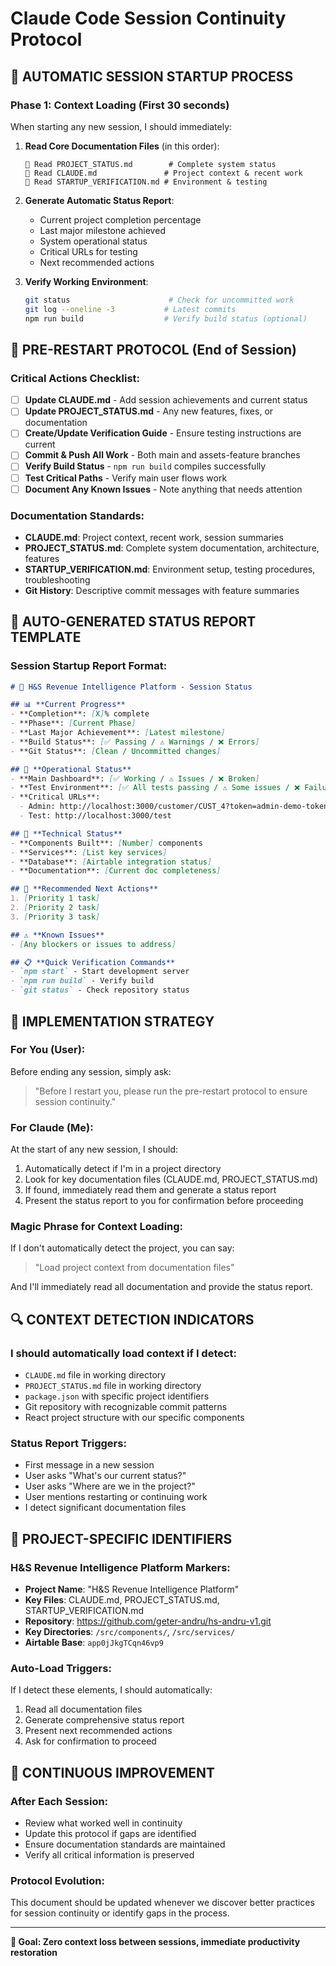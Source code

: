 # Claude Code Session Continuity Protocol

## 🔄 **AUTOMATIC SESSION STARTUP PROCESS**

### **Phase 1: Context Loading (First 30 seconds)**
When starting any new session, I should immediately:

1. **Read Core Documentation Files** (in this order):
   ```
   📖 Read PROJECT_STATUS.md        # Complete system status
   📖 Read CLAUDE.md               # Project context & recent work  
   📖 Read STARTUP_VERIFICATION.md # Environment & testing
   ```

2. **Generate Automatic Status Report**:
   - Current project completion percentage
   - Last major milestone achieved
   - System operational status
   - Critical URLs for testing
   - Next recommended actions

3. **Verify Working Environment**:
   ```bash
   git status                      # Check for uncommitted work
   git log --oneline -3           # Latest commits
   npm run build                  # Verify build status (optional)
   ```

## 🔧 **PRE-RESTART PROTOCOL** (End of Session)

### **Critical Actions Checklist:**
- [ ] **Update CLAUDE.md** - Add session achievements and current status
- [ ] **Update PROJECT_STATUS.md** - Any new features, fixes, or documentation
- [ ] **Create/Update Verification Guide** - Ensure testing instructions are current
- [ ] **Commit & Push All Work** - Both main and assets-feature branches
- [ ] **Verify Build Status** - `npm run build` compiles successfully
- [ ] **Test Critical Paths** - Verify main user flows work
- [ ] **Document Any Known Issues** - Note anything that needs attention

### **Documentation Standards:**
- **CLAUDE.md**: Project context, recent work, session summaries
- **PROJECT_STATUS.md**: Complete system documentation, architecture, features
- **STARTUP_VERIFICATION.md**: Environment setup, testing procedures, troubleshooting
- **Git History**: Descriptive commit messages with feature summaries

## 🤖 **AUTO-GENERATED STATUS REPORT TEMPLATE**

### **Session Startup Report Format:**
```markdown
# 🎯 H&S Revenue Intelligence Platform - Session Status

## 📊 **Current Progress**
- **Completion**: [X]% complete
- **Phase**: [Current Phase]
- **Last Major Achievement**: [Latest milestone]
- **Build Status**: [✅ Passing / ⚠️ Warnings / ❌ Errors]
- **Git Status**: [Clean / Uncommitted changes]

## 🚀 **Operational Status**
- **Main Dashboard**: [✅ Working / ⚠️ Issues / ❌ Broken]
- **Test Environment**: [✅ All tests passing / ⚠️ Some issues / ❌ Failures]
- **Critical URLs**: 
  - Admin: http://localhost:3000/customer/CUST_4?token=admin-demo-token-2025
  - Test: http://localhost:3000/test

## 🔧 **Technical Status**
- **Components Built**: [Number] components
- **Services**: [List key services]
- **Database**: [Airtable integration status]
- **Documentation**: [Current doc completeness]

## 🎯 **Recommended Next Actions**
1. [Priority 1 task]
2. [Priority 2 task]
3. [Priority 3 task]

## ⚠️ **Known Issues**
- [Any blockers or issues to address]

## 📋 **Quick Verification Commands**
- `npm start` - Start development server
- `npm run build` - Verify build
- `git status` - Check repository status
```

## 🎯 **IMPLEMENTATION STRATEGY**

### **For You (User):**
Before ending any session, simply ask:
> "Before I restart you, please run the pre-restart protocol to ensure session continuity."

### **For Claude (Me):**
At the start of any new session, I should:
1. Automatically detect if I'm in a project directory
2. Look for key documentation files (CLAUDE.md, PROJECT_STATUS.md)
3. If found, immediately read them and generate a status report
4. Present the status report to you for confirmation before proceeding

### **Magic Phrase for Context Loading:**
If I don't automatically detect the project, you can say:
> "Load project context from documentation files"

And I'll immediately read all documentation and provide the status report.

## 🔍 **CONTEXT DETECTION INDICATORS**

### **I should automatically load context if I detect:**
- `CLAUDE.md` file in working directory
- `PROJECT_STATUS.md` file in working directory  
- `package.json` with specific project identifiers
- Git repository with recognizable commit patterns
- React project structure with our specific components

### **Status Report Triggers:**
- First message in a new session
- User asks "What's our current status?"
- User asks "Where are we in the project?"
- User mentions restarting or continuing work
- I detect significant documentation files

## 🎯 **PROJECT-SPECIFIC IDENTIFIERS**

### **H&S Revenue Intelligence Platform Markers:**
- **Project Name**: "H&S Revenue Intelligence Platform"
- **Key Files**: CLAUDE.md, PROJECT_STATUS.md, STARTUP_VERIFICATION.md
- **Repository**: https://github.com/geter-andru/hs-andru-v1.git
- **Key Directories**: `/src/components/`, `/src/services/`
- **Airtable Base**: `app0jJkgTCqn46vp9`

### **Auto-Load Triggers:**
If I detect these elements, I should automatically:
1. Read all documentation files
2. Generate comprehensive status report
3. Present next recommended actions
4. Ask for confirmation to proceed

## 🔄 **CONTINUOUS IMPROVEMENT**

### **After Each Session:**
- Review what worked well in continuity
- Update this protocol if gaps are identified
- Ensure documentation standards are maintained
- Verify all critical information is preserved

### **Protocol Evolution:**
This document should be updated whenever we discover better practices for session continuity or identify gaps in the process.

---

**🎯 Goal: Zero context loss between sessions, immediate productivity restoration**